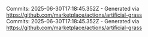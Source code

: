 Commits: 2025-06-30T17:18:45.352Z - Generated via https://github.com/marketplace/actions/artificial-grass
<br>
Commits: 2025-06-30T17:18:45.352Z - Generated via https://github.com/marketplace/actions/artificial-grass
<br>
